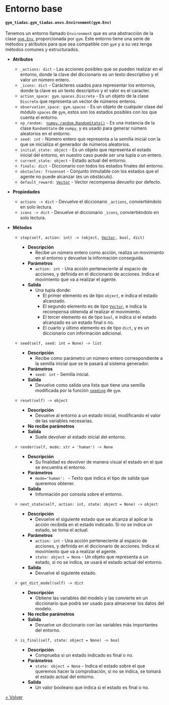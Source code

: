 # Entorno base
#### `gym_tiadas.gym_tiadas.envs.Environment(gym.Env)`

Tenemos un entorno llamado `Environment` que es una abstracción de la clase 
[`gym.Env`](http://gym.openai.com/docs/#environments), proporcionada por `gym`. Este entorno tiene una serie de métodos 
y atributos para que sea compatible con `gym` y a su vez tenga métodos comunes y estructurados.

* **Atributos**
    * `_actions: dict` - Las acciones posibles que se pueden realizar en el entorno, donde la clave del diccionario
    es un texto descriptivo y el valor un número entero.
    * `_icons: dict` - Carácteres usados para representar los entornos, donde la clave es un texto descriptivo y el
    valor es el caracter.
    * `action_space: gym.spaces.Discrete` - Es un objeto de la clase `Discrete` que representa un vector de números
    enteros.
    * `observation_space: gym.spaces` - Es un objeto de cualquier clase del módulo `spaces` de `gym`, estos son los
    estados posibles con los que cuenta el entorno.
    * `np_random: `
    [`numpy.random.RandomState()`](https://docs.scipy.org/doc/numpy/reference/generated/numpy.random.RandomState.html) - 
    Es una instancia de la clase `RandomState` de `numpy`, y es usado para generar número aleatorios en el entorno.
    * `seed: int` - Número entero que representa a la semilla inicial con la que se inicializa el generador de 
    números aleatorios.
    * `initial_state: object` - Es un objeto que representa el estado inicial del entorno, en nuestro caso puede ser
    una tupla o un entero.
    * `current_state: object` - Estado actual del entorno.
    * `finals: dict` - Diccionario con todos los estados finales del entorno.
    * `obstacles: frozenset` - Conjunto inmutable con los estados que el agente no puede alcanzar (es un obstáculo).
    * `default_reward: `[`Vector`](../models/vector.md) - Vector recompensa devuelto por defecto.

* **Propiedades**
    * `actions -> dict` - Devuelve el diccionario `_actions`, conviertiéndolo en solo lectura.
    * `icons -> dict` - Devuelve el diccionario `_icons`, conviertiéndolo en solo lectura.
    
* **Métodos**
    
    * `step(self, action: int) -> (object, `[`Vector`](../models/vector.md)`, bool, dict)`
        * **Descripción**
            * Recibe un número entero como acción, realiza un movimiento en el entorno y devuelve la información
            conseguida.
        * **Parámetros**
            * `action: int` - Una acción perteneciente al espacio de acciones, y definida en el diccionario de acciones.
            Indica el movimiento que va a realizar el agente.
        * **Salida**
            * Una tupla donde:
                * El primer elemento es de tipo `object`, e indica el estado alcanzado.
                * El segundo elemento es de tipo [`Vector`](../models/vector.md), e indica la recompensa obtenida al realizar el movimiento.
                * El tercer elemento es de tipo `bool`, e indica si el estado alcanzado es un estado final o no.
                * El cuarto y último elemento es de tipo `dict`, y es un diccionario con información adicional.
                
    * `seed(self, seed: int = None) -> list`
        * **Descripción**
            * Recibe como parámetro un número entero correspondiente a la semilla inicial que se le pasará al sistema
            generador.
        * **Parámetros**
            * `seed: int` - Semilla inicial.
        * **Salida**
            * Devuelve como salida una lista que tiene una semilla modificada por la función [`seeding`](../utils/seeding.md) de 
            `gym`.
            
    * `reset(self) -> object`
        * **Descripción**
            * Devuelve al entorno a un estado inicial, modificando el valor de las variables necesarias.
        * **No recibe parámetros**
        * **Salida**
            * Suele devolver el estado inicial del entorno.
            
    * `render(self, mode: str = 'human') -> None`
        * **Descripción**
            * Su finalidad es devolver de manera visual el estado en el que se encuentra el entorno.
        * **Parámetros**
            * `mode='human': ` - Texto que indica el tipo de salida que queremos obtener.
        * **Salida**
            * Información por consola sobre el entorno.
    
    *  `next_state(self, action: int, state: object = None) -> object`
        * **Descripción**
            * Devuelve el siguiente estado que se alcanza al aplicar la acción recibida en el estado indicado. Si no se
            indica un estado, se toma el actual.
        * **Parámetros**
            * `action: int` - Una acción perteneciente al espacio de acciones, y definida en el diccionario de acciones.
            Indica el movimiento que va a realizar el agente.
            * `state: object = None` - Un objeto que representa a un estado, si no se indica, se usará el estado actual
            del entorno.
        * **Salida**
            * Devuelve el siguiente estado.
            
    * `get_dict_model(self) -> dict`
        * **Descripción**
            * Obtiene las variables del modelo y las convierte en un diccionario que podrá ser usado para almacenar los 
            datos del modelo.
        * **No recibe parámetros**
        * **Salida**
            * Devuelve un diccionario con las variables más importantes del entorno.
            
    * `is_final(self, state: object = None) -> bool`
        * **Descripción**
            * Comprueba si un estado indicado es final o no.
        * **Parámetros**
            * `state: object = None` - Indica el estado sobre el que queremos hacer la comprobación, si no se indica, se
            tomará el estado actual del entorno.
        * **Salida**
            * Un valor booleano que indica si el estado es final o no.

[< Volver](index.md)